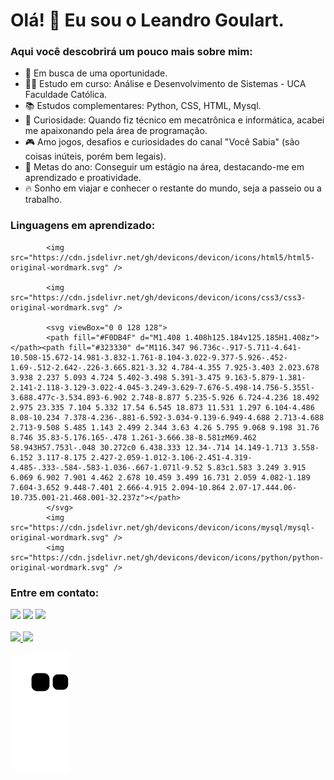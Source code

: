 # Olá! 🖖 Eu sou o Leandro Goulart.

### Aqui você descobrirá um pouco mais sobre mim:

* 💼 Em busca de uma oportunidade.
* 👨‍🎓 Estudo em curso: Análise e Desenvolvimento de Sistemas - UCA Faculdade Católica.
* 📚 Estudos complementares: Python, CSS, HTML, Mysql.
* 🤔 Curiosidade: Quando fiz técnico em mecatrônica e informática, acabei me apaixonando pela área de programação.
* 🎮 Amo jogos, desafios e curiosidades do canal "Você Sabia" (são coisas inúteis, porém bem legais).
* 🎯 Metas do ano: Conseguir um estágio na área, destacando-me em aprendizado e proatividade.
* 🔥 Sonho em viajar e conhecer o restante do mundo, seja a passeio ou a trabalho.

### Linguagens em aprendizado:

<div>

            <img src="https://cdn.jsdelivr.net/gh/devicons/devicon/icons/html5/html5-original-wordmark.svg" />
          
            <img src="https://cdn.jsdelivr.net/gh/devicons/devicon/icons/css3/css3-original-wordmark.svg" />
  
            <svg viewBox="0 0 128 128">
            <path fill="#F0DB4F" d="M1.408 1.408h125.184v125.185H1.408z"></path><path fill="#323330" d="M116.347 96.736c-.917-5.711-4.641-10.508-15.672-14.981-3.832-1.761-8.104-3.022-9.377-5.926-.452-1.69-.512-2.642-.226-3.665.821-3.32 4.784-4.355 7.925-3.403 2.023.678 3.938 2.237 5.093 4.724 5.402-3.498 5.391-3.475 9.163-5.879-1.381-2.141-2.118-3.129-3.022-4.045-3.249-3.629-7.676-5.498-14.756-5.355l-3.688.477c-3.534.893-6.902 2.748-8.877 5.235-5.926 6.724-4.236 18.492 2.975 23.335 7.104 5.332 17.54 6.545 18.873 11.531 1.297 6.104-4.486 8.08-10.234 7.378-4.236-.881-6.592-3.034-9.139-6.949-4.688 2.713-4.688 2.713-9.508 5.485 1.143 2.499 2.344 3.63 4.26 5.795 9.068 9.198 31.76 8.746 35.83-5.176.165-.478 1.261-3.666.38-8.581zM69.462 58.943H57.753l-.048 30.272c0 6.438.333 12.34-.714 14.149-1.713 3.558-6.152 3.117-8.175 2.427-2.059-1.012-3.106-2.451-4.319-4.485-.333-.584-.583-1.036-.667-1.071l-9.52 5.83c1.583 3.249 3.915 6.069 6.902 7.901 4.462 2.678 10.459 3.499 16.731 2.059 4.082-1.189 7.604-3.652 9.448-7.401 2.666-4.915 2.094-10.864 2.07-17.444.06-10.735.001-21.468.001-32.237z"></path>
            </svg>
            <img src="https://cdn.jsdelivr.net/gh/devicons/devicon/icons/mysql/mysql-original-wordmark.svg" />
            <img src="https://cdn.jsdelivr.net/gh/devicons/devicon/icons/python/python-original-wordmark.svg" />
          
</div>

### Entre em contato:

<div> 
    <a href="https://www.instagram.com/leovg33/" target="_blank">
    <img src="https://img.shields.io/badge/-Instagram-%23E4405F?style=for-the-badge&logo=instagram&logoColor=white" target="_blank"></a>
 	<a href="mailto:leandrovgoulart@gmail.com" target="_blank">
    <img src="https://img.shields.io/badge/-Gmail-%23333?style=for-the-badge&logo=gmail&logoColor=white" target="_blank"></a>
    <a href="https://www.linkedin.com/in/leandrovgoulart" target="_blank">
    <img src="https://img.shields.io/badge/-LinkedIn-%230077B5?style=for-the-badge&logo=linkedin&logoColor=white" target="_blank"></a> 
</div>

<br>

<div>
  <a href="https://github.com/LeandroGoulart">
    <img height="180em" src="https://github-readme-stats.vercel.app/api?username=devemdobro&show_icons=true&theme=dark&include_all_commits=true&count_private=true"/>
   <img height="180em" src="https://github-readme-stats.vercel.app/api/top-langs/?username=devemdobro&layout=compact&langs_count=6&theme=tokyonight"/>
</div>

![Snake animation](https://github.com/LeandroGoulart/LeandroGoulart/blob/output/github-contribution-grid-snake.svg)
